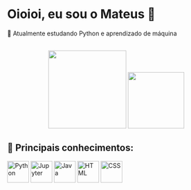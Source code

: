 # Oioioi, eu sou o Mateus 🌴
🌴 Atualmente estudando Python e aprendizado de máquina

<br>
<div align="center">
  <img height="180em" src="https://github-readme-stats.vercel.app/api?username=mateussb31&show_icons=true&theme=merko&include_all_commits=true&count_private=true"/>
  <img height="130em" src="https://github-readme-stats.vercel.app/api/top-langs/?username=mateussb31&layout=compact&langs_count=7&theme=merko"/>
</div>




## 🌴 Principais conhecimentos:
<div display=inline">
<img alt="Python" height="50" width="50" src="https://cdn.jsdelivr.net/gh/devicons/devicon/icons/python/python-original.svg" />
<img alt="Jupyter" height="50" width="50" src="https://cdn.jsdelivr.net/gh/devicons/devicon/icons/jupyter/jupyter-original.svg" />
<img alt="Java" height="50" width="50" src="https://cdn.jsdelivr.net/gh/devicons/devicon/icons/java/java-original.svg" />
<img alt="HTML" height="50" width="50" src="https://cdn.jsdelivr.net/gh/devicons/devicon/icons/html5/html5-original.svg" />
<img alt="CSS" height="50" width="50" src="https://cdn.jsdelivr.net/gh/devicons/devicon/icons/css3/css3-original.svg" />
</div>
<!--
**mateussb31/mateussb31** is a ✨ _special_ ✨ repository because its `README.md` (this file) appears on your GitHub profile.

Here are some ideas to get you started:

- 🔭 I’m currently working on ...
- 🌱 I’m currently learning ...
- 👯 I’m looking to collaborate on ...
- 🤔 I’m looking for help with ...
- 💬 Ask me about ...
- 📫 How to reach me: ...
- 😄 Pronouns: ...
- ⚡ Fun fact: ...
-->
